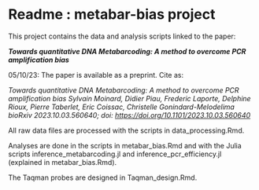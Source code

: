 # Readme : metabar-bias project

This project contains the data and analysis scripts linked to the paper:

***Towards quantitative DNA Metabarcoding: A method to overcome PCR amplification bias***

05/10/23: The paper is available as a preprint. Cite as:

*Towards quantitative DNA Metabarcoding: A method to overcome PCR amplification bias
Sylvain Moinard, Didier Piau, Frederic Laporte, Delphine Rioux, Pierre Taberlet, Eric Coissac, Christelle Gonindard-Melodelima
bioRxiv 2023.10.03.560640; doi: https://doi.org/10.1101/2023.10.03.560640*

All raw data files are processed with the scripts in data_processing.Rmd.

Analyses are done in the scripts in metabar_bias.Rmd and with the Julia scripts inference_metabarcoding.jl and inference_pcr_efficiency.jl
(explained in metabar_bias.Rmd).

The Taqman probes are designed in Taqman_design.Rmd.
